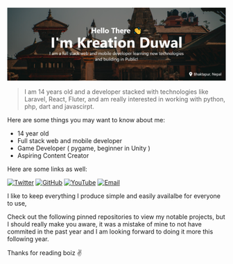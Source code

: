 ![Kreation Banner](/images/kreation_banner.png)

> I am 14 years old and a developer stacked with technologies like Laravel, React, Fluter, and am really interested in working with python, php, dart and javascirpt.

Here are some things you may want to know about me:

- 14 year old
- Full stack web and mobile developer
- Game Developer ( pygame, beginner in Unity )
- Aspiring Content Creator

Here are some links as well:

[![Twitter](https://img.shields.io/badge/Twitter-1DA1F2?style=for-the-badge&logo=twitter&logoColor=white)](https://twitter.com/duwalkreation)
[![GitHub](https://img.shields.io/badge/GitHub-100000?style=for-the-badge&logo=github&logoColor=white)](https://github.com/crebro)
[![YouTube](https://img.shields.io/badge/YouTube-FF0000?style=for-the-badge&logo=youtube&logoColor=white)](https://www.youtube.com/channel/UCliXIi69MBphGgsxN693p0g)
[![Email](https://img.shields.io/badge/Email-D14836?style=for-the-badge&logo=gmail&logoColor=white)](mailto:creationduwal@gmail.com)

I like to keep everything I produce simple and easily availalbe for everyone to use,

Check out the following pinned repositories to view my notable projects, but I should really make you aware, it was a mistake of mine to not have commited in the past year and I am looking forward to doing it more this following year.

Thanks for reading boiz ✌
